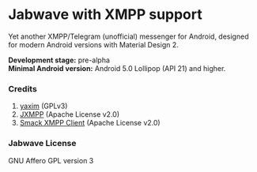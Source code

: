 # Jabwave with XMPP support

Yet another XMPP/Telegram (unofficial) messenger for Android, designed for modern Android versions with Material Design 2.

**Development stage:** pre-alpha\
**Minimal Android version:** Android 5.0 Lollipop (API 21) and higher.

### Credits
1. [yaxim](https://github.com/yaxim-org/yaxim) (GPLv3)
2. [JXMPP](https://github.com/igniterealtime/jxmpp) (Apache License v2.0)
3. [Smack XMPP Client](https://github.com/igniterealtime/Smack) (Apache License v2.0)

### Jabwave License
GNU Affero GPL version 3

